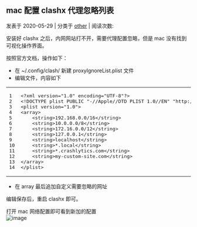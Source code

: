 ## mac 配置 clashx 代理忽略列表

发表于 2020-05-29 | 分类于 [other](https://wonderlq.github.io/categories/other/) | 阅读次数:

安装好 clashx 之后，内网网站打不开，需要代理配置忽略，但是 mac 没有找到可视化操作界面。

按照官方文档，操作如下：

-   在 ~/.config/clash/ 新建 proxyIgnoreList.plist 文件
-   编辑文件，内容如下

<table><tbody><tr><td class="gutter"><pre><span class="line">1</span><br><span class="line">2</span><br><span class="line">3</span><br><span class="line">4</span><br><span class="line">5</span><br><span class="line">6</span><br><span class="line">7</span><br><span class="line">8</span><br><span class="line">9</span><br><span class="line">10</span><br><span class="line">11</span><br><span class="line">12</span><br><span class="line">13</span><br><span class="line">14</span><br></pre></td><td class="code"><pre><span class="line">&lt;?xml version="1.0" encoding="UTF-8"?&gt;</span><br><span class="line">&lt;!DOCTYPE plist PUBLIC "-//Apple//DTD PLIST 1.0//EN" "http://www.apple.com/DTDs/PropertyList-1.0.dtd"&gt;</span><br><span class="line">&lt;plist version="1.0"&gt;</span><br><span class="line">&lt;array&gt;</span><br><span class="line">    &lt;string&gt;192.168.0.0/16&lt;/string&gt;</span><br><span class="line">    &lt;string&gt;10.0.0.0/8&lt;/string&gt;</span><br><span class="line">    &lt;string&gt;172.16.0.0/12&lt;/string&gt;</span><br><span class="line">    &lt;string&gt;127.0.0.1&lt;/string&gt;</span><br><span class="line">    &lt;string&gt;localhost&lt;/string&gt;</span><br><span class="line">    &lt;string&gt;*.local&lt;/string&gt;</span><br><span class="line">    &lt;string&gt;*.crashlytics.com&lt;/string&gt;</span><br><span class="line">    &lt;string&gt;my-custom-site.com&lt;/string&gt;</span><br><span class="line">&lt;/array&gt;</span><br><span class="line">&lt;/plist&gt;</span><br></pre></td></tr></tbody></table>

-   在 array 最后追加自定义需要忽略的网址

编辑保存后，重启 clashx 即可。

打开 mac 网络配置即可看到新加的配置  
![image](https://i.loli.net/2020/11/20/di6Zv2mw7bgtoNU.png)
